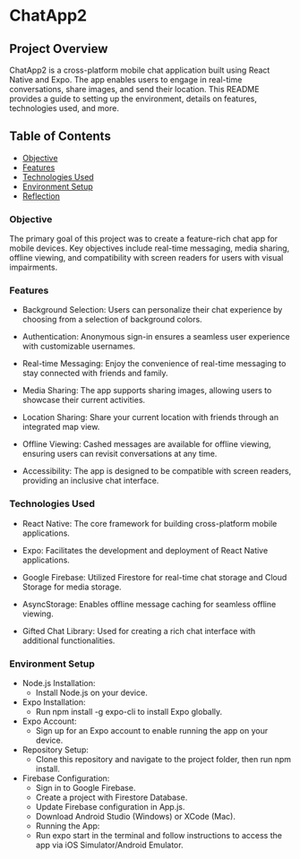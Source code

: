 # ChatApp2

## Project Overview
ChatApp2 is a cross-platform mobile chat application built using React Native and Expo. The app enables users to engage in real-time conversations, share images, and send their location. This README provides a guide to setting up the environment, details on features, technologies used, and more.

## Table of Contents
* [Objective](#objective)
* [Features](#features)
* [Technologies Used](#technologies-used)
* [Environment Setup](#environment-setup)
* [Reflection](#reflection)

### Objective
The primary goal of this project was to create a feature-rich chat app for mobile devices. Key objectives include real-time messaging, media sharing, offline viewing, and compatibility with screen readers for users with visual impairments.

### Features
* Background Selection: Users can personalize their chat experience by choosing from a selection of background colors.

* Authentication: Anonymous sign-in ensures a seamless user experience with customizable usernames.

* Real-time Messaging: Enjoy the convenience of real-time messaging to stay connected with friends and family.

* Media Sharing: The app supports sharing images, allowing users to showcase their current activities.

* Location Sharing: Share your current location with friends through an integrated map view.

* Offline Viewing: Cashed messages are available for offline viewing, ensuring users can revisit conversations at any time.

* Accessibility: The app is designed to be compatible with screen readers, providing an inclusive chat interface.

### Technologies Used
* React Native: The core framework for building cross-platform mobile applications.

* Expo: Facilitates the development and deployment of React Native applications.

* Google Firebase: Utilized Firestore for real-time chat storage and Cloud Storage for media storage.

* AsyncStorage: Enables offline message caching for seamless offline viewing.

* Gifted Chat Library: Used for creating a rich chat interface with additional functionalities.

### Environment Setup
* Node.js Installation:
    - Install Node.js on your device.
* Expo Installation:
    - Run npm install -g expo-cli to install Expo globally.
* Expo Account:
    - Sign up for an Expo account to enable running the app on your device.
* Repository Setup:
    - Clone this repository and navigate to the project folder, then run npm install.
* Firebase Configuration:
    - Sign in to Google Firebase.
    - Create a project with Firestore Database.
    - Update Firebase configuration in App.js.
    - Download Android Studio (Windows) or XCode (Mac).
    - Running the App:
    - Run expo start in the terminal and follow instructions to access the app via iOS Simulator/Android Emulator.
